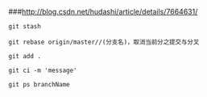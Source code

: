 ###http://blog.csdn.net/hudashi/article/details/7664631/

    git stash 
    
    git rebase origin/master//(分支名)，取消当前分之提交与分叉
    
    git add .
    
    git ci -m 'message'
    
    git ps branchName
 
 